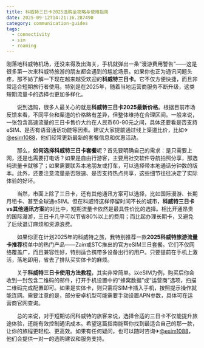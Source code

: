 ```yaml
---
title: 科威特三日卡2025选购全攻略与使用指南
date: 2025-09-12T14:21:16.287490
category: communication-guides
tags:
  - connectivity
  - sim
  - roaming
---
```


刚落地科威特机场，还没来得及出海关，手机就弹出一条“漫游费用警告”——这是很多第一次来科威特旅游的朋友都会遇到的尴尬场景。如果你也正为通讯问题头疼，那不妨了解一下现在越来越受欢迎的**科威特三日卡**。它不仅方便快捷，而且非常适合短期旅行者使用。特别是在2025年，随着当地运营商服务不断升级，这类短期流量卡的选择也更加多样化。

　　说到选购，很多人最关心的就是**科威特三日卡2025最新价格**。根据目前市场反馈来看，不同平台和渠道的价格略有差异，但整体维持在合理区间。一般来说，一张包含高速流量的三日卡售价大约在人民币60-90元之间，具体还要看是否支持eSIM、是否有语音通话功能等因素。建议大家提前通过线上渠道比价，比如✈[@esim1088](https://t.me/s/esim1088)，他们经常更新最新的套餐信息和优惠活动。

　　那么，**如何选择科威特三日卡套餐**呢？首先要明确自己的需求：是只需要上网，还是也需要打电话？如果是自由行游客，主要用社交软件导航拍照分享，那选纯流量卡就够了；如果需要联系本地朋友或打车，可以选择带本地通话分钟数的版本。此外，还要注意流量是否限速、是否支持热点共享，这些细节往往决定了实际体验的好坏。

　　当然，市面上除了三日卡，还有其他通讯方案可以选择，比如国际漫游、长期月租卡、甚至全球通eSIM。但在科威特这样停留时间不长的城市，**科威特三日卡vs其他通讯方案**的对比中，短期流量卡依然是最具性价比的选择。相比开通昂贵的国际漫游，三日卡几乎可以节省80%以上的费用；而比起办理长期卡，又避免了后续退订麻烦和资源浪费。

　　如果你正在计划2025年的科威特之旅，我特别推荐一款**2025科威特旅游流量卡推荐**榜单中的热门产品——Zain或STC推出的官方eSIM三日套餐。它们不仅网络覆盖广，而且兼容性好，特别适合携带多设备出行的用户。只要提前在手机上激活，落地即用，省去了排队买实体卡的麻烦。

　　关于**科威特三日卡使用方法教程**，其实非常简单。以eSIM为例，购买后你会收到一封包含二维码的邮件，打开手机设置中的“蜂窝数据”或“运营商”选项，扫描二维码完成配置即可。如果是实体卡，则只需将SIM卡插入手机，按照提示操作就能连网。需要注意的是，部分安卓机型可能需要手动设置APN参数，具体可在运营商官网查询。

　　总的来说，对于短期访问科威特的旅客来说，选择合适的三日卡不仅能提升旅途体验，还能有效控制通讯成本。希望这篇指南能帮你找到最适合自己的那一款，让你的旅程更轻松、更高效。如果有任何疑问，也可以随时咨询✈[@esim1088](https://t.me/s/esim1088)，他们会提供一对一的选购建议和服务支持。